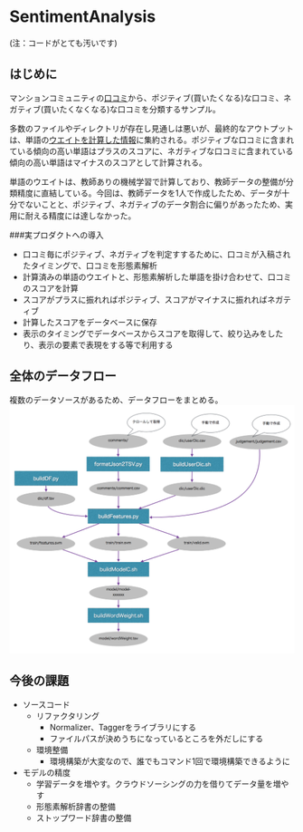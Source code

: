 SentimentAnalysis
============
(注：コードがとても汚いです)

はじめに
-----

マンションコミュニティの[口コミ](http://www.e-mansion.co.jp/bbs/thread/552397/)から、ポジティブ(買いたくなる)な口コミ、ネガティブ(買いたくなくなる)な口コミを分類するサンプル。

多数のファイルやディレクトリが存在し見通しは悪いが、最終的なアウトプットは、単語の[ウエイトを計算した情報](https://github.com/childbamboo/SentimentAnalysis/blob/master/model/wordWeight.tsv)に集約される。ポジティブな口コミに含まれている傾向の高い単語はプラスのスコアに、ネガティブな口コミに含まれている傾向の高い単語はマイナスのスコアとして計算される。

単語のウエイトは、教師ありの機械学習で計算しており、教師データの整備が分類精度に直結している。今回は、教師データを1人で作成したため、データが十分でないことと、ポジティブ、ネガティブのデータ割合に偏りがあったため、実用に耐える精度には達しなかった。

###実プロダクトへの導入
- 口コミ毎にポジティブ、ネガティブを判定すするために、口コミが入稿されたタイミングで、口コミを形態素解析
- 計算済みの単語のウエイトと、形態素解析した単語を掛け合わせて、口コミのスコアを計算
- スコアがプラスに振れればポジティブ、スコアがマイナスに振れればネガティブ
- 計算したスコアをデータベースに保存
- 表示のタイミングでデータベースからスコアを取得して、絞り込みをしたり、表示の要素で表現をする等で利用する

全体のデータフロー
-----
複数のデータソースがあるため、データフローをまとめる。
![データフロー](https://github.com/childbamboo/SentimentAnalysis/blob/master/images/dataflow.png)

今後の課題
-----
- ソースコード
    - リファクタリング
        - Normalizer、Taggerをライブラリにする
        - ファイルパスが決めうちになっているところを外だしにする
    - 環境整備
        - 環境構築が大変なので、誰でもコマンド1回で環境構築できるように
- モデルの精度
    - 学習データを増やす。クラウドソーシングの力を借りてデータ量を増やす
    - 形態素解析辞書の整備
    - ストップワード辞書の整備
